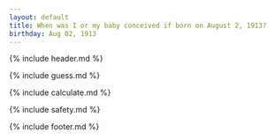 ```yaml
---
layout: default
title: When was I or my baby conceived if born on August 2, 1913?
birthday: Aug 02, 1913
---
```


{% include header.md %}

{% include guess.md %}

{% include calculate.md %}

{% include safety.md %}

{% include footer.md %}



